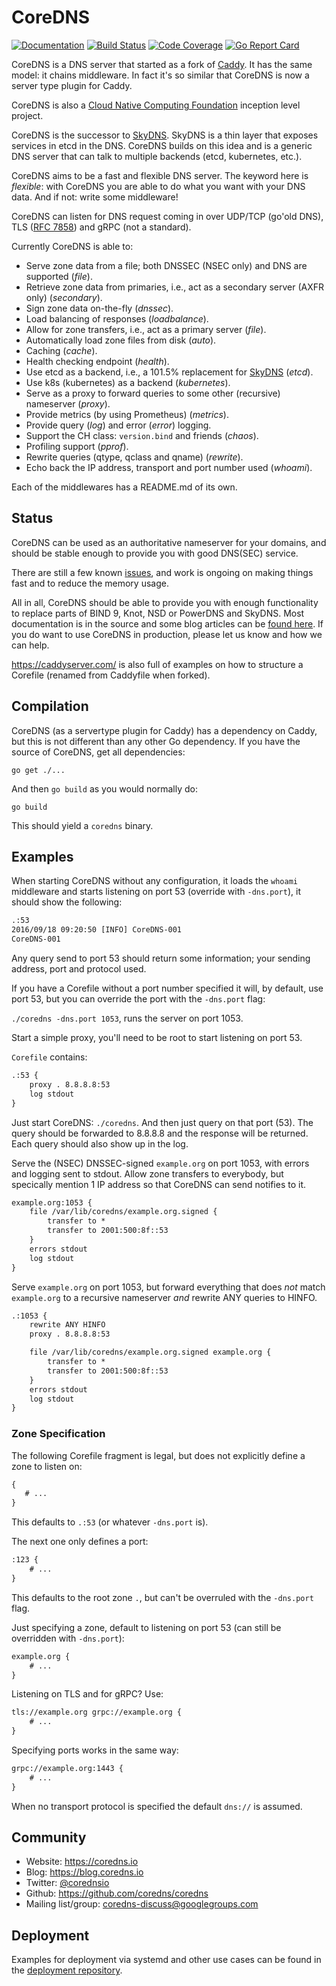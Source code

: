 # CoreDNS

[![Documentation](https://img.shields.io/badge/godoc-reference-blue.svg?style=flat-square)](https://godoc.org/github.com/coredns/coredns)
[![Build Status](https://img.shields.io/travis/coredns/coredns.svg?style=flat-square&label=build)](https://travis-ci.org/coredns/coredns)
[![Code Coverage](https://img.shields.io/codecov/c/github/coredns/coredns/master.svg?style=flat-square)](https://codecov.io/github/coredns/coredns?branch=master)
[![Go Report Card](https://goreportcard.com/badge/github.com/coredns/coredns?style=flat-square)](https://goreportcard.com/report/coredns/coredns)

CoreDNS is a DNS server that started as a fork of [Caddy](https://github.com/mholt/caddy/). It has
the same model: it chains middleware. In fact it's so similar that CoreDNS is now a server type
plugin for Caddy.

CoreDNS is also a [Cloud Native Computing Foundation](https://cncf.io) inception level project.

CoreDNS is the successor to [SkyDNS](https://github.com/skynetservices/skydns). SkyDNS is a thin
layer that exposes services in etcd in the DNS. CoreDNS builds on this idea and is a generic DNS
server that can talk to multiple backends (etcd, kubernetes, etc.).

CoreDNS aims to be a fast and flexible DNS server. The keyword here is *flexible*: with CoreDNS you
are able to do what you want with your DNS data. And if not: write some middleware!

CoreDNS can listen for DNS request coming in over UDP/TCP (go'old DNS), TLS ([RFC
7858](https://tools.ietf.org/html/rfc7858)) and gRPC (not a standard).

Currently CoreDNS is able to:

* Serve zone data from a file; both DNSSEC (NSEC only) and DNS are supported (*file*).
* Retrieve zone data from primaries, i.e., act as a secondary server (AXFR only) (*secondary*).
* Sign zone data on-the-fly (*dnssec*).
* Load balancing of responses (*loadbalance*).
* Allow for zone transfers, i.e., act as a primary server (*file*).
* Automatically load zone files from disk (*auto*).
* Caching (*cache*).
* Health checking endpoint (*health*).
* Use etcd as a backend, i.e., a 101.5% replacement for
  [SkyDNS](https://github.com/skynetservices/skydns) (*etcd*).
* Use k8s (kubernetes) as a backend (*kubernetes*).
* Serve as a proxy to forward queries to some other (recursive) nameserver (*proxy*).
* Provide metrics (by using Prometheus) (*metrics*).
* Provide query (*log*) and error (*error*) logging.
* Support the CH class: `version.bind` and friends (*chaos*).
* Profiling support (*pprof*).
* Rewrite queries (qtype, qclass and qname) (*rewrite*).
* Echo back the IP address, transport and port number used (*whoami*).

Each of the middlewares has a README.md of its own.

## Status

CoreDNS can be used as an authoritative nameserver for your domains, and should be stable enough to
provide you with good DNS(SEC) service.

There are still a few known [issues](https://github.com/coredns/coredns/issues), and work is ongoing
on making things fast and to reduce the memory usage.

All in all, CoreDNS should be able to provide you with enough functionality to replace parts of BIND
9, Knot, NSD or PowerDNS and SkyDNS. Most documentation is in the source and some blog articles can
be [found here](https://blog.coredns.io). If you do want to use CoreDNS in production, please
let us know and how we can help.

<https://caddyserver.com/> is also full of examples on how to structure a Corefile (renamed from
Caddyfile when forked).

## Compilation

CoreDNS (as a servertype plugin for Caddy) has a dependency on Caddy, but this is not different than
any other Go dependency. If you have the source of CoreDNS, get all dependencies:

    go get ./...

And then `go build` as you would normally do:

    go build

This should yield a `coredns` binary.

## Examples

When starting CoreDNS without any configuration, it loads the `whoami` middleware and starts
listening on port 53 (override with `-dns.port`), it should show the following:

~~~ txt
.:53
2016/09/18 09:20:50 [INFO] CoreDNS-001
CoreDNS-001
~~~

Any query send to port 53 should return some information; your sending address, port and protocol
used.

If you have a Corefile without a port number specified it will, by default, use port 53, but you
can override the port with the `-dns.port` flag:

`./coredns -dns.port 1053`, runs the server on port 1053.

Start a simple proxy, you'll need to be root to start listening on port 53.

`Corefile` contains:

~~~ txt
.:53 {
    proxy . 8.8.8.8:53
    log stdout
}
~~~

Just start CoreDNS: `./coredns`.
And then just query on that port (53). The query should be forwarded to 8.8.8.8 and the response
will be returned. Each query should also show up in the log.

Serve the (NSEC) DNSSEC-signed `example.org` on port 1053, with errors and logging sent to stdout.
Allow zone transfers to everybody, but specically mention 1 IP address so that CoreDNS can send
notifies to it.

~~~ txt
example.org:1053 {
    file /var/lib/coredns/example.org.signed {
        transfer to *
        transfer to 2001:500:8f::53
    }
    errors stdout
    log stdout
}
~~~

Serve `example.org` on port 1053, but forward everything that does *not* match `example.org` to a recursive
nameserver *and* rewrite ANY queries to HINFO.

~~~ txt
.:1053 {
    rewrite ANY HINFO
    proxy . 8.8.8.8:53

    file /var/lib/coredns/example.org.signed example.org {
        transfer to *
        transfer to 2001:500:8f::53
    }
    errors stdout
    log stdout
}
~~~

### Zone Specification

The following Corefile fragment is legal, but does not explicitly define a zone to listen on:

~~~ txt
{
   # ...
}
~~~

This defaults to `.:53` (or whatever `-dns.port` is).

The next one only defines a port:
~~~ txt
:123 {
    # ...
}
~~~
This defaults to the root zone `.`, but can't be overruled with the `-dns.port` flag.

Just specifying a zone, default to listening on port 53 (can still be overridden with `-dns.port`):

~~~ txt
example.org {
    # ...
}
~~~

Listening on TLS and for gRPC? Use:

~~~ txt
tls://example.org grpc://example.org {
    # ...
}
~~~

Specifying ports works in the same way:

~~~ txt
grpc://example.org:1443 {
    # ...
}
~~~

When no transport protocol is specified the default `dns://` is assumed.

## Community

- Website: <https://coredns.io>
- Blog: <https://blog.coredns.io>
- Twitter: [@corednsio](https://twitter.com/corednsio)
- Github: <https://github.com/coredns/coredns>
- Mailing list/group: <coredns-discuss@googlegroups.com>


## Deployment

Examples for deployment via systemd and other use cases can be found in the
[deployment repository](https://github.com/coredns/deployment).

